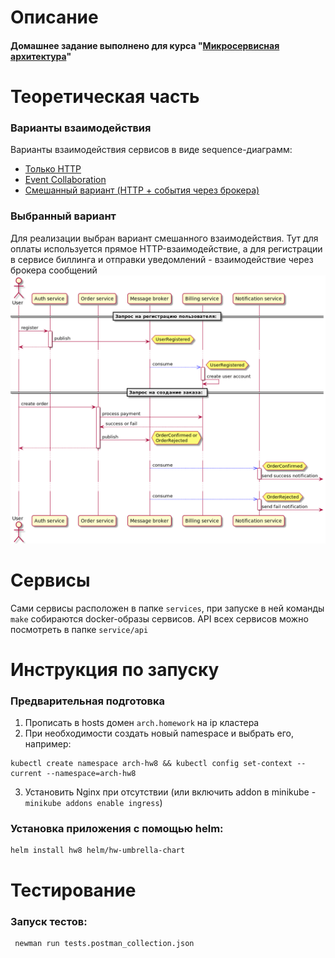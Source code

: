 # Описание
#### Домашнее задание выполнено для курса "[Микросервисная архитектура](https://otus.ru/lessons/microservice-architecture)"

# Теоретическая часть

### Варианты взаимодействия
Варианты взаимодействия сервисов в виде sequence-диаграмм:
* [Только HTTP](assets/rest.png)
* [Event Collaboration](assets/event_collaboration.png)
* [Смешанный вариант (HTTP + события через брокера)](assets/rest_plus_events.png)

### Выбранный вариант
Для реализации выбран вариант смешанного взаимодействия. Тут для оплаты используется прямое HTTP-взаимодействие, а для регистрации в сервисе биллинга и отправки уведомлений - взаимодействие через брокера сообщений
![](assets/rest_plus_events.png)

# Сервисы
Сами сервисы расположен в папке `services`, при запуске в ней команды `make` собираются docker-образы сервисов.
API всех сервисов можно посмотреть в папке `service/api`

# Инструкция по запуску

### Предварительная подготовка
1. Прописать в hosts домен `arch.homework` на ip кластера
2. При необходимости создать новый namespace и выбрать его, например:
```
kubectl create namespace arch-hw8 && kubectl config set-context --current --namespace=arch-hw8
```
3. Установить Nginx при отсутствии (или включить addon в minikube - `minikube addons enable ingress`)

### Установка приложения с помощью helm:
```
helm install hw8 helm/hw-umbrella-chart
```
# Тестирование
### Запуск тестов:
```
 newman run tests.postman_collection.json
```